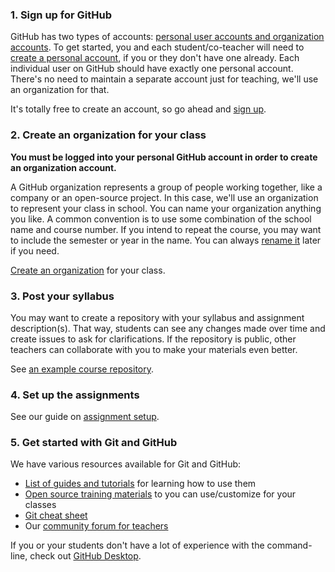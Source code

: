 ### 1. Sign up for GitHub

GitHub has two types of accounts: [personal user accounts and organization accounts][user-accounts]. To get started, you and each student/co-teacher will need to [create a personal account][signup], if you or they don't have one already. Each individual user on GitHub should have exactly one personal account. There's no need to maintain a separate account just for teaching, we'll use an organization for that.

It's totally free to create an account, so go ahead and [sign up][signup].

### 2. Create an organization for your class

**You must be logged into your personal GitHub account in order to create an organization account.**

A GitHub organization represents a group of people working together, like a company or an open-source project. In this case, we'll use an organization to represent your class in school. You can name your organization anything you like. A common convention is to use some combination of the school name and course number. If you intend to repeat the course, you may want to include the semester or year in the name. You can always [rename it][help-rename] later if you need.

[Create an organization][org-signup] for your class.

### 3. Post your syllabus

You may want to create a repository with your syllabus and assignment description(s). That way, students can see any changes made over time and create issues to ask for clarifications. If the repository is public, other teachers can collaborate with you to make your materials even better.

See [an example course repository](https://github.com/advanced-js/syllabus).

### 4. Set up the assignments

See our guide on [assignment setup][assignments].

### 5. Get started with Git and GitHub

We have various resources available for Git and GitHub:

* [List of guides and tutorials][learning-materials] for learning how to use them
* [Open source training materials][teaching-materials] to you can use/customize for your classes
* [Git cheat sheet][cheat-sheet]
* Our [community forum for teachers][teacher-community]

If you or your students don't have a lot of experience with the command-line, check out [GitHub Desktop][github-desktop].

<!-- Links -->
[help-rename]: https://help.github.com/articles/renaming-an-organization
[org-signup]: http://github.com/organizations/new
[signup]: https://help.github.com/articles/signing-up-for-a-new-github-account
[user-accounts]: https://help.github.com/articles/what-s-the-difference-between-user-and-organization-accounts
[assignments]: /guide/assignments
[learning-materials]: https://help.github.com/articles/what-are-other-good-resources-for-learning-git-and-github
[teaching-materials]: http://training.github.com/materials/
[cheat-sheet]: /git-cheat-sheet-education.pdf
[github-desktop]: https://desktop.github.com/
[teacher-community]: https://github.com/education/teachers
